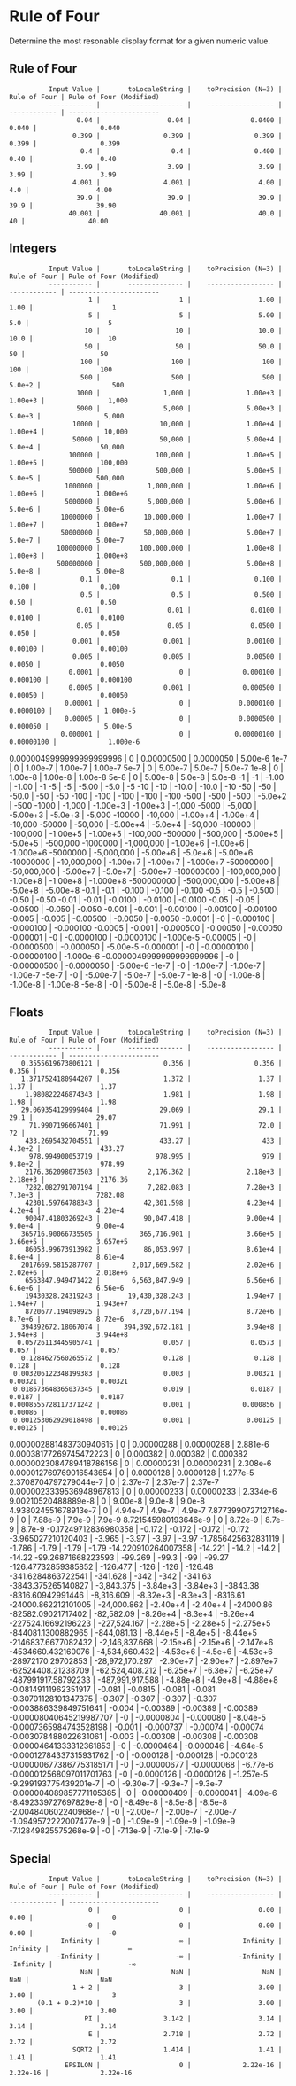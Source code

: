 # Rule of Four

Determine the most resonable display format for a given numeric value.

## Rule of Four

              Input Value |       toLocaleString |    toPrecision (N=3) |         Rule of Four | Rule of Four (Modified)
              ----------- |       -------------- |    ----------------- |         ------------ | -----------------------
                     0.04 |                 0.04 |               0.0400 |                0.040 |                0.040
                    0.399 |                0.399 |                0.399 |                0.399 |                0.399
                      0.4 |                  0.4 |                0.400 |                 0.40 |                 0.40
                     3.99 |                 3.99 |                 3.99 |                 3.99 |                 3.99
                    4.001 |                4.001 |                 4.00 |                  4.0 |                 4.00
                     39.9 |                 39.9 |                 39.9 |                 39.9 |                39.90
                   40.001 |               40.001 |                 40.0 |                   40 |                40.00

## Integers

              Input Value |       toLocaleString |    toPrecision (N=3) |         Rule of Four | Rule of Four (Modified)
              ----------- |       -------------- |    ----------------- |         ------------ | -----------------------
                        1 |                    1 |                 1.00 |                 1.00 |                    1
                        5 |                    5 |                 5.00 |                  5.0 |                    5
                       10 |                   10 |                 10.0 |                 10.0 |                   10
                       50 |                   50 |                 50.0 |                   50 |                   50
                      100 |                  100 |                  100 |                  100 |                  100
                      500 |                  500 |                  500 |               5.0e+2 |                  500
                     1000 |                1,000 |              1.00e+3 |              1.00e+3 |                1,000
                     5000 |                5,000 |              5.00e+3 |               5.0e+3 |                5,000
                    10000 |               10,000 |              1.00e+4 |              1.00e+4 |               10,000
                    50000 |               50,000 |              5.00e+4 |               5.0e+4 |               50,000
                   100000 |              100,000 |              1.00e+5 |              1.00e+5 |              100,000
                   500000 |              500,000 |              5.00e+5 |               5.0e+5 |              500,000
                  1000000 |            1,000,000 |              1.00e+6 |              1.00e+6 |             1.000e+6
                  5000000 |            5,000,000 |              5.00e+6 |               5.0e+6 |              5.00e+6
                 10000000 |           10,000,000 |              1.00e+7 |              1.00e+7 |             1.000e+7
                 50000000 |           50,000,000 |              5.00e+7 |               5.0e+7 |              5.00e+7
                100000000 |          100,000,000 |              1.00e+8 |              1.00e+8 |             1.000e+8
                500000000 |          500,000,000 |              5.00e+8 |               5.0e+8 |              5.00e+8
                      0.1 |                  0.1 |                0.100 |                0.100 |                0.100
                      0.5 |                  0.5 |                0.500 |                 0.50 |                 0.50
                     0.01 |                 0.01 |               0.0100 |               0.0100 |               0.0100
                     0.05 |                 0.05 |               0.0500 |                0.050 |                0.050
                    0.001 |                0.001 |              0.00100 |              0.00100 |              0.00100
                    0.005 |                0.005 |              0.00500 |               0.0050 |               0.0050
                   0.0001 |                    0 |             0.000100 |             0.000100 |             0.000100
                   0.0005 |                0.001 |             0.000500 |              0.00050 |              0.00050
                  0.00001 |                    0 |            0.0000100 |            0.0000100 |             1.000e-5
                  0.00005 |                    0 |            0.0000500 |             0.000050 |              5.00e-5
                 0.000001 |                    0 |           0.00000100 |           0.00000100 |             1.000e-6
 0.0000049999999999999996 |                    0 |           0.00000500 |            0.0000050 |              5.00e-6
                     1e-7 |                    0 |              1.00e-7 |              1.00e-7 |              1.00e-7
                     5e-7 |                    0 |              5.00e-7 |               5.0e-7 |               5.0e-7
                     1e-8 |                    0 |              1.00e-8 |              1.00e-8 |              1.00e-8
                     5e-8 |                    0 |              5.00e-8 |               5.0e-8 |               5.0e-8
                       -1 |                   -1 |                -1.00 |                -1.00 |                   -1
                       -5 |                   -5 |                -5.00 |                 -5.0 |                   -5
                      -10 |                  -10 |                -10.0 |                -10.0 |                  -10
                      -50 |                  -50 |                -50.0 |                  -50 |                  -50
                     -100 |                 -100 |                 -100 |                 -100 |                 -100
                     -500 |                 -500 |                 -500 |              -5.0e+2 |                 -500
                    -1000 |               -1,000 |             -1.00e+3 |             -1.00e+3 |               -1,000
                    -5000 |               -5,000 |             -5.00e+3 |              -5.0e+3 |               -5,000
                   -10000 |              -10,000 |             -1.00e+4 |             -1.00e+4 |              -10,000
                   -50000 |              -50,000 |             -5.00e+4 |              -5.0e+4 |              -50,000
                  -100000 |             -100,000 |             -1.00e+5 |             -1.00e+5 |             -100,000
                  -500000 |             -500,000 |             -5.00e+5 |              -5.0e+5 |             -500,000
                 -1000000 |           -1,000,000 |             -1.00e+6 |             -1.00e+6 |            -1.000e+6
                 -5000000 |           -5,000,000 |             -5.00e+6 |              -5.0e+6 |             -5.00e+6
                -10000000 |          -10,000,000 |             -1.00e+7 |             -1.00e+7 |            -1.000e+7
                -50000000 |          -50,000,000 |             -5.00e+7 |              -5.0e+7 |             -5.00e+7
               -100000000 |         -100,000,000 |             -1.00e+8 |             -1.00e+8 |            -1.000e+8
               -500000000 |         -500,000,000 |             -5.00e+8 |              -5.0e+8 |             -5.00e+8
                     -0.1 |                 -0.1 |               -0.100 |               -0.100 |               -0.100
                     -0.5 |                 -0.5 |               -0.500 |                -0.50 |                -0.50
                    -0.01 |                -0.01 |              -0.0100 |              -0.0100 |              -0.0100
                    -0.05 |                -0.05 |              -0.0500 |               -0.050 |               -0.050
                   -0.001 |               -0.001 |             -0.00100 |             -0.00100 |             -0.00100
                   -0.005 |               -0.005 |             -0.00500 |              -0.0050 |              -0.0050
                  -0.0001 |                   -0 |            -0.000100 |            -0.000100 |            -0.000100
                  -0.0005 |               -0.001 |            -0.000500 |             -0.00050 |             -0.00050
                 -0.00001 |                   -0 |           -0.0000100 |           -0.0000100 |            -1.000e-5
                 -0.00005 |                   -0 |           -0.0000500 |            -0.000050 |             -5.00e-5
                -0.000001 |                   -0 |          -0.00000100 |          -0.00000100 |            -1.000e-6
-0.0000049999999999999996 |                   -0 |          -0.00000500 |           -0.0000050 |             -5.00e-6
                    -1e-7 |                   -0 |             -1.00e-7 |             -1.00e-7 |             -1.00e-7
                    -5e-7 |                   -0 |             -5.00e-7 |              -5.0e-7 |              -5.0e-7
                    -1e-8 |                   -0 |             -1.00e-8 |             -1.00e-8 |             -1.00e-8
                    -5e-8 |                   -0 |             -5.00e-8 |              -5.0e-8 |              -5.0e-8

## Floats

              Input Value |       toLocaleString |    toPrecision (N=3) |         Rule of Four | Rule of Four (Modified)
              ----------- |       -------------- |    ----------------- |         ------------ | -----------------------
       0.3555619673806121 |                0.356 |                0.356 |                0.356 |                0.356
       1.3717524180944207 |                1.372 |                 1.37 |                 1.37 |                 1.37
        1.980822246874343 |                1.981 |                 1.98 |                 1.98 |                 1.98
       29.069354129999404 |               29.069 |                 29.1 |                 29.1 |                29.07
         71.9907196667401 |               71.991 |                 72.0 |                   72 |                71.99
        433.2695432704551 |               433.27 |                  433 |               4.3e+2 |               433.27
         978.994900053719 |              978.995 |                  979 |               9.8e+2 |               978.99
        2176.362098073503 |            2,176.362 |              2.18e+3 |              2.18e+3 |              2176.36
        7282.082791707194 |            7,282.083 |              7.28e+3 |               7.3e+3 |              7282.08
        42301.59764788343 |           42,301.598 |              4.23e+4 |               4.2e+4 |              4.23e+4
        90047.41803269243 |           90,047.418 |              9.00e+4 |               9.0e+4 |              9.00e+4
       365716.90066735505 |          365,716.901 |              3.66e+5 |              3.66e+5 |             3.657e+5
        86053.99673913982 |           86,053.997 |              8.61e+4 |               8.6e+4 |              8.61e+4
       2017669.5815287707 |        2,017,669.582 |              2.02e+6 |              2.02e+6 |             2.018e+6
        6563847.949471422 |        6,563,847.949 |              6.56e+6 |               6.6e+6 |              6.56e+6
        19430328.24319243 |       19,430,328.243 |              1.94e+7 |              1.94e+7 |             1.943e+7
        8720677.194098925 |        8,720,677.194 |              8.72e+6 |               8.7e+6 |              8.72e+6
       394392672.18067074 |      394,392,672.181 |              3.94e+8 |              3.94e+8 |             3.944e+8
      0.05726113445905741 |                0.057 |               0.0573 |                0.057 |                0.057
       0.1284627560265572 |                0.128 |                0.128 |                0.128 |                0.128
     0.003206122348199383 |                0.003 |              0.00321 |              0.00321 |              0.00321
     0.018673648365037345 |                0.019 |               0.0187 |               0.0187 |               0.0187
    0.0008555728117371242 |                0.001 |             0.000856 |              0.00086 |              0.00086
     0.001253062929018498 |                0.001 |              0.00125 |              0.00125 |              0.00125
  0.000002881483730940615 |                    0 |           0.00000288 |           0.00000288 |             2.881e-6
   0.00038177269745472223 |                    0 |             0.000382 |             0.000382 |             0.000382
 0.0000023084789418786156 |                    0 |           0.00000231 |           0.00000231 |             2.308e-6
  0.000012769769016543654 |                    0 |            0.0000128 |            0.0000128 |             1.277e-5
    2.3708704797279044e-7 |                    0 |              2.37e-7 |              2.37e-7 |              2.37e-7
 0.0000023339536948967813 |                    0 |           0.00000233 |           0.00000233 |             2.334e-6
      9.00210520488889e-8 |                    0 |              9.00e-8 |               9.0e-8 |               9.0e-8
     4.938024551678913e-7 |                    0 |              4.94e-7 |               4.9e-7 |               4.9e-7
     7.877399072712716e-9 |                    0 |              7.88e-9 |               7.9e-9 |               7.9e-9
     8.721545980193646e-9 |                    0 |              8.72e-9 |               8.7e-9 |               8.7e-9
     -0.17249712836980358 |               -0.172 |               -0.172 |               -0.172 |               -0.172
       -3.965027210120403 |               -3.965 |                -3.97 |                -3.97 |                -3.97
      -1.7856425632831119 |               -1.786 |                -1.79 |                -1.79 |                -1.79
      -14.220910264007358 |              -14.221 |                -14.2 |                -14.2 |               -14.22
       -99.26871668223593 |              -99.269 |                -99.3 |                  -99 |               -99.27
      -126.47732859385852 |             -126.477 |                 -126 |                 -126 |              -126.48
       -341.6284863722541 |             -341.628 |                 -342 |                 -342 |              -341.63
       -3843.375265140827 |           -3,843.375 |             -3.84e+3 |             -3.84e+3 |             -3843.38
        -8316.60942991446 |           -8,316.609 |             -8.32e+3 |              -8.3e+3 |             -8316.61
      -24000.862212101005 |          -24,000.862 |             -2.40e+4 |             -2.40e+4 |            -24000.86
       -82582.09021717402 |           -82,582.09 |             -8.26e+4 |              -8.3e+4 |             -8.26e+4
      -227524.16692196223 |         -227,524.167 |             -2.28e+5 |             -2.28e+5 |            -2.275e+5
       -844081.1300882965 |          -844,081.13 |             -8.44e+5 |              -8.4e+5 |             -8.44e+5
      -2146837.6677082432 |       -2,146,837.668 |             -2.15e+6 |             -2.15e+6 |            -2.147e+6
       -4534660.432160076 |       -4,534,660.432 |             -4.53e+6 |              -4.5e+6 |             -4.53e+6
       -28972170.29702853 |      -28,972,170.297 |             -2.90e+7 |             -2.90e+7 |            -2.897e+7
       -62524408.21238709 |      -62,524,408.212 |             -6.25e+7 |              -6.3e+7 |             -6.25e+7
      -487991917.58792233 |     -487,991,917.588 |             -4.88e+8 |              -4.9e+8 |             -4.88e+8
     -0.08149111962351917 |               -0.081 |              -0.0815 |               -0.081 |               -0.081
     -0.30701128101347375 |               -0.307 |               -0.307 |               -0.307 |               -0.307
    -0.003886339849751641 |               -0.004 |             -0.00389 |             -0.00389 |             -0.00389
  -0.00008040645219987707 |                   -0 |           -0.0000804 |            -0.000080 |             -8.04e-5
   -0.0007365984743528198 |               -0.001 |            -0.000737 |             -0.00074 |             -0.00074
    -0.003078488022631061 |               -0.003 |             -0.00308 |             -0.00308 |             -0.00308
  -0.00004641333312361853 |                   -0 |           -0.0000464 |            -0.000046 |             -4.64e-5
  -0.00012784337315931762 |                   -0 |            -0.000128 |            -0.000128 |            -0.000128
 -0.000006773867753185171 |                   -0 |          -0.00000677 |           -0.0000068 |             -6.77e-6
 -0.000012568097011701763 |                   -0 |           -0.0000126 |           -0.0000126 |            -1.257e-5
    -9.299193775439201e-7 |                   -0 |             -9.30e-7 |              -9.3e-7 |              -9.3e-7
 -0.000004089857771105385 |                   -0 |          -0.00000409 |           -0.0000041 |             -4.09e-6
    -8.492339727697829e-8 |                   -0 |             -8.49e-8 |              -8.5e-8 |              -8.5e-8
    -2.004840602240968e-7 |                   -0 |             -2.00e-7 |             -2.00e-7 |             -2.00e-7
   -1.0949572222007477e-9 |                   -0 |             -1.09e-9 |             -1.09e-9 |             -1.09e-9
     -7.12849825575268e-9 |                   -0 |             -7.13e-9 |              -7.1e-9 |              -7.1e-9

## Special

              Input Value |       toLocaleString |    toPrecision (N=3) |         Rule of Four | Rule of Four (Modified)
              ----------- |       -------------- |    ----------------- |         ------------ | -----------------------
                        0 |                    0 |                 0.00 |                 0.00 |                    0
                       -0 |                    0 |                 0.00 |                 0.00 |                   -0
                 Infinity |                    ∞ |             Infinity |             Infinity |                    ∞
                -Infinity |                   -∞ |            -Infinity |            -Infinity |                   -∞
                      NaN |                  NaN |                  NaN |                  NaN |                  NaN
                    1 + 2 |                    3 |                 3.00 |                 3.00 |                    3
           (0.1 + 0.2)*10 |                    3 |                 3.00 |                 3.00 |                 3.00
                       PI |                3.142 |                 3.14 |                 3.14 |                 3.14
                        E |                2.718 |                 2.72 |                 2.72 |                 2.72
                    SQRT2 |                1.414 |                 1.41 |                 1.41 |                 1.41
                  EPSILON |                    0 |             2.22e-16 |             2.22e-16 |             2.22e-16

